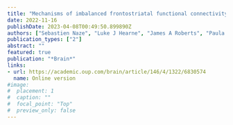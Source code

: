```yaml
---
title: "Mechanisms of imbalanced frontostriatal functional connectivity in obsessive-compulsive disorder"
date: 2022-11-16
publishDate: 2023-04-08T00:49:50.899890Z
authors: ["Sebastien Naze", "Luke J Hearne", "James A Roberts", "Paula Sanz-Leon", "Bjorn Burgher", "Caitlin Hall", "Saurabh Sonkusare", "Zoie Nott", "Leo Marcus", "Emma Savage", "Conor Robinson", "Ye Ella Tian", "Andrew Zalesky", "Michael Breakspear", "Luca Cocchi"]
publication_types: ["2"]
abstract: ""
featured: true
publication: "*Brain*"
links: 
- url: https://academic.oup.com/brain/article/146/4/1322/6830574
  name: Online version
#image:
#  placement: 1
#  caption: ""
#  focal_point: "Top"
#  preview_only: false
---
```

